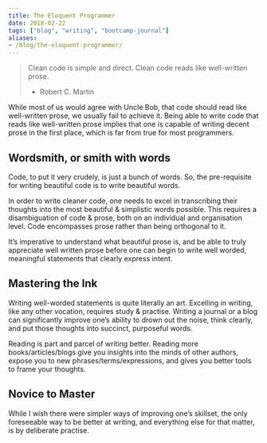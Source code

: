 ```yaml
---
title: The Eloquent Programmer
date: 2018-02-22
tags: ["blog", "writing", "bootcamp-journal"]
aliases:
- /blog/the-eloquent-programmer/
---
```


>    Clean code is simple and direct. Clean code reads like well-written prose.
>
>    - Robert C. Martin

While most of us would agree with Uncle Bob, that code should read like well-written prose, we usually fail to achieve it. Being able to write code that reads like well-written prose implies that one is capable of writing decent prose in the first place, which is far from true for most programmers.

## Wordsmith, or smith with words

Code, to put it very crudely, is just a bunch of words. So, the pre-requisite for writing beautiful code is to write beautiful words.

In order to write cleaner code, one needs to excel in transcribing their thoughts into the most beautiful & simplistic words possible. This requires a disambiguation of code & prose, both on an individual and organisation level. Code encompasses prose rather than being orthogonal to it.

It’s imperative to understand what beautiful prose is, and be able to truly appreciate well written prose before one can begin to write well worded, meaningful statements that clearly express intent.

## Mastering the Ink

Writing well-worded statements is quite literally an art. Excelling in writing, like any other vocation, requires study & practise. Writing a journal or a blog can significantly improve one’s ability to drown out the noise, think clearly, and put those thoughts into succinct, purposeful words.

Reading is part and parcel of writing better. Reading more books/articles/blogs give you insights into the minds of other authors, expose you to new phrases/terms/expressions, and gives you better tools to frame your thoughts.

## Novice to Master

While I wish there were simpler ways of improving one’s skillset, the only foreseeable way to be better at writing, and everything else for that matter, is by deliberate practise.
